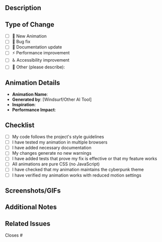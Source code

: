 ## Description
<!-- Provide a brief description of your changes -->

## Type of Change
<!-- Put an `x` in all the boxes that apply -->

- [ ] 🎨 New Animation
- [ ] 🐛 Bug fix
- [ ] 📝 Documentation update
- [ ] ⚡ Performance improvement
- [ ] ♿ Accessibility improvement
- [ ] 🔧 Other (please describe):

## Animation Details
<!-- If adding a new animation, please fill this section -->

- **Animation Name**: 
- **Generated by**: [Windsurf/Other AI Tool]
- **Inspiration**: <!-- If applicable -->
- **Performance Impact**: <!-- Any notable performance considerations -->

## Checklist
<!-- Put an `x` in all the boxes that apply -->

- [ ] My code follows the project's style guidelines
- [ ] I have tested my animation in multiple browsers
- [ ] I have added necessary documentation
- [ ] My changes generate no new warnings
- [ ] I have added tests that prove my fix is effective or that my feature works
- [ ] All animations are pure CSS (no JavaScript)
- [ ] I have checked that my animation maintains the cyberpunk theme
- [ ] I have verified my animation works with reduced motion settings

## Screenshots/GIFs
<!-- If applicable, add screenshots or GIFs to help explain your changes -->

## Additional Notes
<!-- Add any other context about the PR here -->

## Related Issues
<!-- Link to any related issues here using #issue-number -->

Closes #
